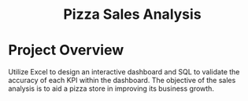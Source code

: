 # <p align="center">Pizza Sales Analysis</p> 
# Project Overview
Utilize Excel to design an interactive dashboard and SQL to validate the accuracy of each KPI within the dashboard. 
The objective of the sales analysis is to aid a pizza store in improving its business growth.

